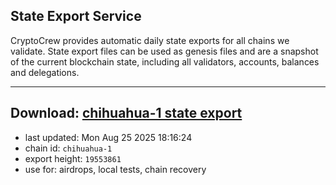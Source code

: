 ## State Export Service
CryptoCrew provides automatic daily state exports for all chains we validate. State export files can be used as genesis files and are a snapshot of the current blockchain state, including all validators, accounts, balances and delegations.

---
**Download: [chihuahua-1 state export](https://dl-eu2.ccvalidators.com/SERVICE/chihuahua/chihuahua-1_export_19553861.json)**
---

- last updated: Mon Aug 25 2025 18:16:24
- chain id: `chihuahua-1`
- export height: `19553861`
- use for: airdrops, local tests, chain recovery
